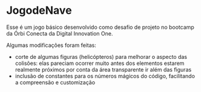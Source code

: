 # JogodeNave

Esse é um jogo básico desenvolvido como desafio de projeto no bootcamp da Órbi Conecta da Digital Innovation One. 

Algumas modificações foram feitas:
- corte de algumas figuras (helicópteros) para melhorar o aspecto das colisões: elas pareciam ocorrer muito antes dos elementos estarem realmente próximos por conta da área transparente ir além das figuras
- inclusão de constantes para os números mágicos do código, facilitando a compreensão e customização
